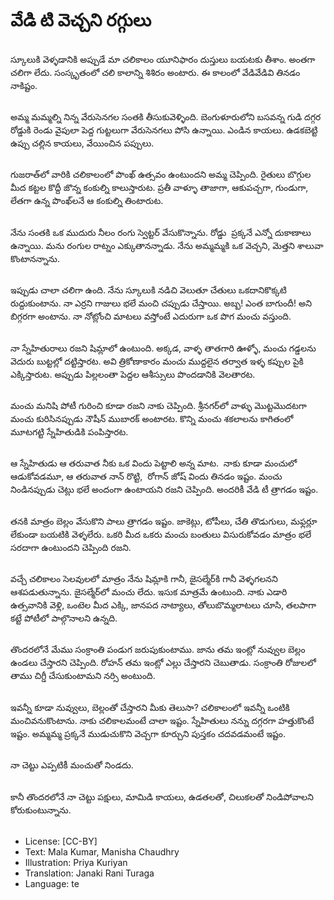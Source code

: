 # వేడి టి వెచ్చని రగ్గులు

##
స్కూలుకి వెళ్ళడానికి అప్పుడే మా చలికాలం యూనిఫారం దుస్తులు బయటకు తీశాం. అంతగా చలిగా లేదు. సంస్కృతంలో చలి కాలాన్ని శిశిరం అంటారు. ఈ కాలంలో వేడివేడివి తినడం నాకిష్టం. 

##
అమ్మ మమ్మల్ని నిన్న వేరుసెనగల సంతకి తీసుకువెళ్ళింది. బెంగుళూరులోని బసవన్న గుడి దగ్గర రోడ్డుకి రెండు వైపులా పెద్ద గుట్టలుగా వేరుసెనగలు పోసి ఉన్నాయి. ఎండిన కాయలు. ఉడకబెట్టి ఉప్పు చల్లిన కాయలు, వేయించిన పప్పులు.

##
గుజరాత్‌లో వారికి చలికాలంలో పొంఖ్
ఉత్సవం ఉంటుందని అమ్మ చెప్పింది. రైతులు బొగ్గుల మీద కట్టల కొద్దీ జొన్న కంకుల్ని కాలుస్తారుట. ప్రతీ వాళ్ళూ తాజాగా, ఆకుపచ్చగా, గుండుగా, లేతగా ఉన్న పొంఖ్‌లనే ఆ కంకుల్ని తింటారుట. 

##
నేను సంతకి ఒక ముదురు నీలం రంగు స్వెట్టర్ వేసుకొన్నాను. రోడ్డు  ప్రక్కనే ఎన్నో దుకాణాలు ఉన్నాయి. మను రంగుల రాట్నం ఎక్కుతానన్నాడు. నేను అమ్మమ్మకి ఒక వెచ్చని, మెత్తని శాలువా కొంటానన్నాను. 

##
ఇప్పుడు చాలా చలిగా ఉంది. నేను స్కూలుకి నడిచి వెలుతూ చేతులు ఒకదానికొక్కటి రుద్దుకుంటాను. నా ఎర్రని గాజులు భలే మంచి చప్పుడు చేస్తాయి. అబ్బ! ఎంత బాగుందీ! అని బిగ్గరగా అంటాను. నా నోట్లోంచి మాటలు వస్తోంటే ఎదురుగా ఒక పొగ మంచు వస్తుంది. 

##
నా స్నేహితురాలు రజని షిమ్లాలో ఉంటుంది. అక్కడ, వాళ్ళ తాతగారి ఊళ్ళో, మంచు గడ్డలను వెదురు బుట్టల్లో దట్టిస్తారట. అవి త్రికోణాకారం మంచు ముద్దలైన తర్వాత ఇళ్ళ కప్పుల పైకి ఎక్కిస్తారుట. అప్పుడు పిల్లలంతా పెద్దల ఆశీస్సులు పొందడానికి వెలతారట.

##
మంచు మనిషి పోటీ గురించి కూడా రజని నాకు చెప్పింది. శ్రీనగర్‌లో వాళ్ళు మొట్టమొదటగా మంచు కురిసినప్పుడు నౌషీన్ ముబారక్ అంటారట. కొన్ని మంచు శకలాలను కాగితంలో మూటగట్టి స్నేహితుడికి పంపిస్తారట. 

##
ఆ స్నేహితుడు ఆ తరువాత నీకు ఒక విందు పెట్టాలి అన్న మాట.  నాకు  కూడా మంచులో ఆడుకోవడమూ, ఆ తరువాత నాన్ రొట్టి,  రోగాన్ జోష్ విందు తినడం ఇష్టం. మంచు నిండినప్పుడు చెట్లు భలే అందంగా ఉంటాయని రజని చెప్పింది. అందరికీ వేడి టీ త్రాగడం ఇష్టం.

##
తనకి మాత్రం బెల్లం వేసుకొని పాలు త్రాగడం ఇష్టం. జాకెట్లు, టోపీలు, చేతి తొడుగులు, మఫ్లర్లూ లేకుండా బయటికి వెళ్ళలేరు. ఒకరి మీద ఒకరు మంచు బంతులు విసురుకోవడం మాత్రం భలే సరదాగా ఉంటుందని చెప్పింది రజని.

##
వచ్చే చలికాలం సెలవులలో మాత్రం నేను షిమ్లాకి గానీ, జైసల్మేర్‌కి గానీ వెళ్ళగలనని ఆశపడుతున్నాను. జైసల్మేర్‌లో మంచు లేదు. ఇసుక మాత్రమే ఉంటుంది. నాకు ఎడారి ఉత్సవానికి వెళ్లి, ఒంటెల మీద ఎక్కి, జానపద నాట్యాలు, తోలుబొమ్మలాటలు చూసి, తలపాగా కట్టే పోటీలో పాల్గొనాలని ఉన్నది. 

##
తొందరలోనే మేము సంక్రాంతి పండుగ జరుపుకుంటాము. జాను తమ ఇంట్లో నువ్వుల బెల్లం ఉండలు చేస్తారని చెప్పింది. రోహన్ తమ ఇంట్లో ఎల్లు చేస్తారని చెబుతాడు. సంక్రాంతి రోజులలో తాము చిగ్డీ చేసుకుంటామని నర్సి అంటుంది. 

##
ఇవన్నీ కూడా నువ్వులు, బెల్లంతో చేస్తారని మీకు తెలుసా? చలికాలంలో ఇవన్నీ ఒంటికి మంచివనుకొంటాను. నాకు చలికాలమంటే చాలా ఇష్టం. స్నేహితులు నన్ను దగ్గరగా హత్తుకొంటే ఇష్టం. అమ్మమ్మ ప్రక్కనే ముడుచుకొని వెచ్చగా కూర్చుని పుస్తకం చదవడమంటే ఇష్టం. 

##
నా చెట్టు ఎప్పటికీ మంచుతో నిండదు. 

##
కానీ తొందరలోనే నా చెట్టు పక్షులు, మామిడి కాయలు, ఉడతలతో, చిలుకలతో నిండిపోవాలని కోరుకుంటున్నాను. 

##
* License: [CC-BY]
* Text: Mala Kumar, Manisha Chaudhry
* Illustration: Priya Kuriyan
* Translation: Janaki Rani Turaga
* Language: te
